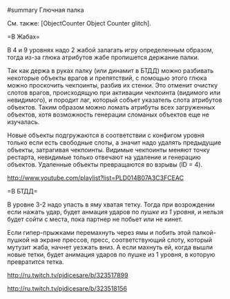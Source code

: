 #summary Глючная палка

См. также: [ObjectCounter Object Counter glitch].

=В Жабах=

В 4 и 9 уровнях надо 2 жабой залагать игру определенным образом, тогда из-за глюка атрибутов жабе пропишется держание палки.

Так как держа в руках палку (или динамит в БТДД) можно разбивать некоторые объекты врагов и препятствий, с помощью этого глюка можно проскочить чекпоинты, разбив их стенки. Это отменит очистку слотов врагов, происходящую при активации чекпоинта (видимого или невидимого), и породит лаг, который собъет указатель слота атрибутов объектов. Таким образом можно ломать атрибуты всех загруженных объектов, хотя возможность генерации сломаных объектов еще не изучалась.

Новые объекты подгружаются в соответствии с конфигом уровня только если есть свободные слоты, а значит надо удалять предыдущие объекты, затрагивая чекпоинты. Видимые чекпоинты меняют точку рестарта, невидимые только отвечают на удаление и генерацию объектов. Удаленные объекты превращаются во взрывы (ID = 4).

http://www.youtube.com/playlist?list=PLD014B07A3C3FCEAC

=В БТДД=

В уровне 3-2 надо упасть в яму хватая тетку. Тогда при возрождении если нажать удар, будет анмация ударов по *пушке из 1 уровня*, и нельзя будет сойти с места, пока партнер не побьет или не кинет.

Если гипер-прыжками перемахнуть через ямы и побить этой палкой-пушкой на экране прессов, пресс, соответствующий слоту, который мутузит жаба, начнет уезжать вниз. А если махнуть ей, когда вышли новые тетки, будет анимация ударов по пушке из 1 уровня, в которую превратится тетка.

http://ru.twitch.tv/pjdicesare/b/323517899

http://ru.twitch.tv/pjdicesare/b/323518156
